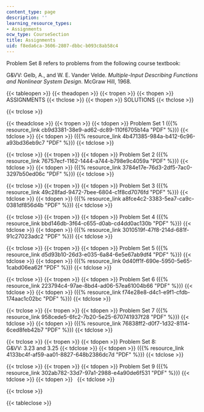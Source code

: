 ```yaml
---
content_type: page
description: ''
learning_resource_types:
- Assignments
ocw_type: CourseSection
title: Assignments
uid: f8eda6ca-3606-2807-dbbc-b093c8ab58c4
---
```


Problem Set 8 refers to problems from the following course textbook:

G&VV: Gelb, A., and W. E. Vander Velde. _Multiple-Input Describing Functions and Nonlinear System Design_. McGraw Hill, 1968.

{{< tableopen >}}
{{< theadopen >}}
{{< tropen >}}
{{< thopen >}}
ASSIGNMENTS
{{< thclose >}}
{{< thopen >}}
SOLUTIONS
{{< thclose >}}

{{< trclose >}}

{{< theadclose >}}
{{< tropen >}}
{{< tdopen >}}
Problem Set 1 ({{% resource_link cb9d3381-38e9-ad62-dc89-110f6705b14a "PDF" %}})
{{< tdclose >}}
{{< tdopen >}}
({{% resource_link 4b471385-984a-b412-6c96-a93bd36eb9c7 "PDF" %}})
{{< tdclose >}}

{{< trclose >}}
{{< tropen >}}
{{< tdopen >}}
Problem Set 2 ({{% resource_link 76757ecf-1162-1444-a744-b798e9c4059a "PDF" %}})
{{< tdclose >}}
{{< tdopen >}}
({{% resource_link 3784e17e-76d3-2df5-7ac0-3297b50ed06c "PDF" %}})
{{< tdclose >}}

{{< trclose >}}
{{< tropen >}}
{{< tdopen >}}
Problem Set 3 ({{% resource_link 49c28fad-9472-7bee-6804-c1f8cd7076fd "PDF" %}})
{{< tdclose >}}
{{< tdopen >}}
({{% resource_link a8fce4c2-3383-5ea7-ca9c-0381df856d4b "PDF" %}})
{{< tdclose >}}

{{< trclose >}}
{{< tropen >}}
{{< tdopen >}}
Problem Set 4 ({{% resource_link bbd146db-3f64-c655-d0ab-cd4dd0ac130b "PDF" %}})
{{< tdclose >}}
{{< tdopen >}}
({{% resource_link 3010519f-47f8-214d-681f-91c27023adc2 "PDF" %}})
{{< tdclose >}}

{{< trclose >}}
{{< tropen >}}
{{< tdopen >}}
Problem Set 5 ({{% resource_link d5d93b10-26d3-e035-6a84-6e5e67ab9df4 "PDF" %}})
{{< tdclose >}}
{{< tdopen >}}
({{% resource_link 0d40ff1f-690e-5950-5e65-1cabd06ea62f "PDF" %}})
{{< tdclose >}}

{{< trclose >}}
{{< tropen >}}
{{< tdopen >}}
Problem Set 6 ({{% resource_link 223794c4-97ae-8bd4-ad06-57ea61004b66 "PDF" %}})
{{< tdclose >}}
{{< tdopen >}}
({{% resource_link f74e28e8-d4c1-e9f1-cfdb-174aac1c02bc "PDF" %}})
{{< tdclose >}}

{{< trclose >}}
{{< tropen >}}
{{< tdopen >}}
Problem Set 7 ({{% resource_link 958cede5-6fc2-7b20-5e25-670741937f28 "PDF" %}})
{{< tdclose >}}
{{< tdopen >}}
({{% resource_link 76838ff2-d0f7-1d32-8114-6ced8feb42b7 "PDF" %}})
{{< tdclose >}}

{{< trclose >}}
{{< tropen >}}
{{< tdopen >}}
Problem Set 8:  
G&VV: 3.23 and 3.25
{{< tdclose >}}
{{< tdopen >}}
({{% resource_link 4133bc4f-af59-aa01-8827-648b2386dc7d "PDF" %}})
{{< tdclose >}}

{{< trclose >}}
{{< tropen >}}
{{< tdopen >}}
Problem Set 9 ({{% resource_link 302ab782-33d7-97a1-2988-e4a90de6f531 "PDF" %}})
{{< tdclose >}}
{{< tdopen >}}
 
{{< tdclose >}}

{{< trclose >}}

{{< tableclose >}}